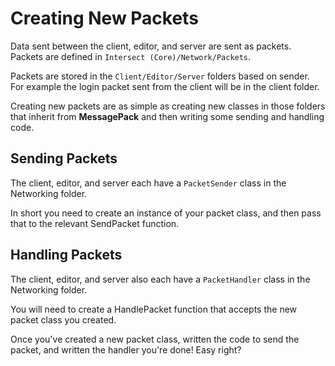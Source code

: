 # Creating New Packets

Data sent between the client, editor, and server are sent as packets. Packets are defined in `Intersect (Core)/Network/Packets`.

Packets are stored in the `Client/Editor/Server` folders based on sender. For example the login packet sent from the client will be in the client folder.

Creating new packets are as simple as creating new classes in those folders that inherit from **MessagePack** and then writing some sending and handling code.


## Sending Packets

The client, editor, and server each have a `PacketSender` class in the Networking folder. 

In short you need to create an instance of your packet class, and then pass that to the relevant SendPacket function.


## Handling Packets

The client, editor, and server also each have a `PacketHandler` class in the Networking folder.

You will need to create a HandlePacket function that accepts the new packet class you created.

Once you've created a new packet class, written the code to send the packet, and written the handler you're done! Easy right?

